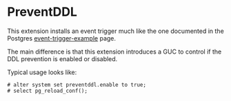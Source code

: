 # PreventDDL

This extension installs an event trigger much like the one documented in the
Postgres
[event-trigger-example](https://www.postgresql.org/docs/current/event-trigger-example.html)
page.

The main difference is that this extension introduces a GUC to control if
the DDL prevention is enabled or disabled.

Typical usage looks like:

```
# alter system set preventddl.enable to true;
# select pg_reload_conf();
```
